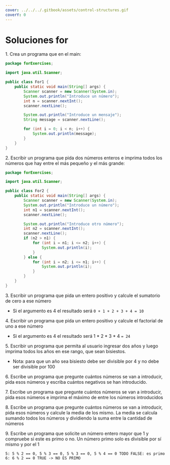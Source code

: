 ```yaml
---
cover: ../../../.gitbook/assets/control-structures.gif
coverY: 0
---
```


# Soluciones for

1\. Crea un programa que en el main:

```java
package forExercises;

import java.util.Scanner;

public class For1 {
    public static void main(String[] args) {
        Scanner scanner = new Scanner(System.in);
        System.out.println("Introduce un número");
        int n = scanner.nextInt();
        scanner.nextLine();

        System.out.println("Introduce un mensaje");
        String message = scanner.nextLine();

        for (int i = 0; i < n; i++) {
            System.out.println(message);
        }
    }
}
```

2\. Escribir un programa que pida dos números enteros e imprima todos los números que hay entre el más pequeño y el más grande:

```java
package forExercises;

import java.util.Scanner;

public class For2 {
    public static void main(String[] args) {
        Scanner scanner = new Scanner(System.in);
        System.out.println("Introduce un número");
        int n1 = scanner.nextInt();
        scanner.nextLine();

        System.out.println("Introduce otro número");
        int n2 = scanner.nextInt();
        scanner.nextLine();
        if (n2 > n1) {
            for (int i = n1; i <= n2; i++) {
                System.out.println(i);
            }
        } else {
            for (int i = n2; i <= n1; i++) {
                System.out.println(i);
            }
        }
    }
}
```

3\. Escribir un programa que pida un entero positivo y calcule el sumatorio de cero a ese número

* Si el argumento es 4 el resultado será `0 + 1 + 2 + 3 + 4 = 10`

4\. Escribir un programa que pida un entero positivo y calcule el factorial de uno a ese número

* Si el argumento es 4 el resultado será 1 \* 2 \* 3 \* 4 `= 24`

5\. Escribir un programa que permita al usuario ingresar dos años y luego imprima todos los años en ese rango, que sean bisiestos.

* Nota: para que un año sea bisiesto debe ser divisible por 4 y no debe ser divisible por 100

6\. Escribe un programa que pregunte cuántos números se van a introducir, pida esos números y escriba cuántos negativos se han introducido.

7\. Escribe un programa que pregunte cuántos números se van a introducir, pida esos números e imprima el máximo de entre los números introducidos

8\. Escribe un programa que pregunte cuántos números se van a introducir, pida esos números y calcule la media de los mismo. La media se calcula sumando todos los números y dividiendo la suma entre la cantidad de números

9\. Escribe un programa que solicite un número entero mayor que 1 y compruebe si este es primo o no. Un número primo solo es divisible por sí mismo y por el 1

```
5: 5 % 2 == 0, 5 % 3 == 0, 5 % 3 == 0, 5 % 4 == 0 TODO FALSE: es primo 
6: 6 % 2 == 0 TRUE -> NO ES PRIMO
```
